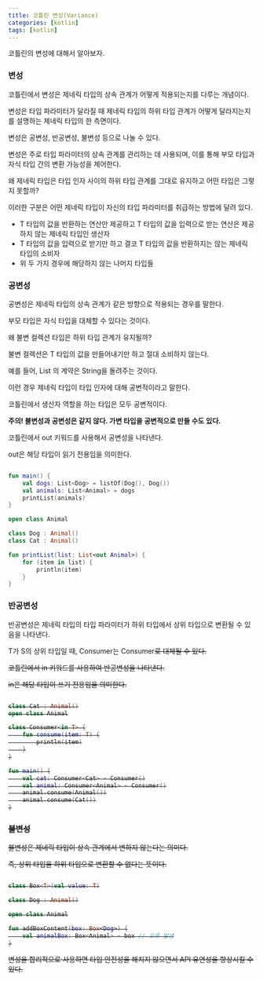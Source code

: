```yaml
---
title: 코틀린 변성(Variance)
categories: [kotlin]
tags: [kotlin]
---
```


코틀린의 변성에 대해서 알아보자.

### 변성

코틀린에서 변성은 제네릭 타입의 상속 관계가 어떻게 적용되는지를 다루는 개념이다.

변성은 타입 파라미터가 달라질 때 제네릭 타입의 하위 타입 관계가 어떻게 달라지는지를 설명하는 제네릭 타입의 한 측면이다.

변성은 공변성, 반공변성, 불변성 등으로 나눌 수 있다. 

변성은 주로 타입 파라미터의 상속 관계를 관리하는 데 사용되며, 이를 통해 부모 타입과 자식 타입 간의 변환 가능성을 제어한다.

왜 제네릭 타입은 타입 인자 사이의 하위 타입 관계를 그대로 유지하고 어떤 타입은 그렇지 못할까?

이러한 구분은 어떤 제네릭 타입이 자신의 타입 파라미터를 취급하는 방법에 달려 있다. 
- T 타입의 값을 반환하는 연산만 제공하고 T 타입의 값을 입력으로 받는 연산은 제공하지 않는 제네릭 타입인 생산자
- T 타입의 값을 입력으로 받기만 하고 결코 T 타입의 값을 반환하지는 않는 제네릭 타입의 소비자
- 위 두 가지 경우에 해당하지 않는 나머지 타입들


### 공변성

공변성은 제네릭 타입의 상속 관계가 같은 방향으로 적용되는 경우를 말한다.

부모 타입은 자식 타입을 대체할 수 있다는 것이다.

왜 불변 컬렉션 타입은 하위 타입 관계가 유지될까?

불변 컬렉션은 T 타입의 값을 만들어내기만 하고 절대 소비하지 않는다.

예를 들어, List<String> 의 계약은 String을 돌려주는 것이다.

이런 경우 제네릭 타입이 타입 인자에 대해 공변적이라고 말한다.

코틀린에서 생산자 역할을 하는 타입은 모두 공변적이다.

**주의! 불변성과 공변성은 같지 않다. 가변 타입을 공변적으로 만들 수도 있다.**

코틀린에서 out 키워드를 사용해서 공변성을 나타낸다.

out은 해당 타입이 읽기 전용임을 의미한다.

```kotlin

fun main() {
    val dogs: List<Dog> = listOf(Dog(), Dog())
    val animals: List<Animal> = dogs
    printList(animals)
}

open class Animal

class Dog : Animal()
class Cat : Animal()

fun printList(list: List<out Animal>) {
    for (item in list) {
        println(item)
    }
}

```

### 반공변성

반공변성은 제네릭 타입의 타입 파라미터가 하위 타입에서 상위 타입으로 변환될 수 있음을 나타낸다.

T가 S의 상위 타입일 때, Consumer<T>는 Consumer<S>로 대체될 수 있다.

코틀린에서 in 키워드를 사용하여 반공변성을 나타낸다.

in은 해당 타입이 쓰기 전용임을 의미한다.

```kotlin

class Cat : Animal()
open class Animal

class Consumer<in T> {
    fun consume(item: T) {
        println(item)
    }
}

fun main() {
    val cat: Consumer<Cat> = Consumer()
    val animal: Consumer<Animal> = Consumer()
    animal.consume(Animal())
    animal.consume(Cat())
}

```

### 불변성

불변성은 제네릭 타입이 상속 관계에서 변하지 않는다는 의미다. 

즉, 상위 타입을 하위 타입으로 변환할 수 없다는 뜻이다. 

```kotlin

class Box<T>(val value: T)

class Dog : Animal()

open class Animal

fun addBoxContent(box: Box<Dog>) {
    val animalBox: Box<Animal> = box // 오류 발생
}

```


변성을 합리적으로 사용하면 타입 안전성을 해치지 않으면서 API 유연성을 향상시킬 수 있다. 
